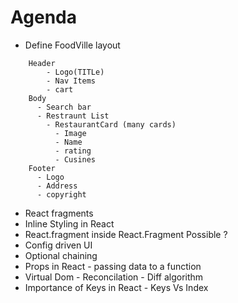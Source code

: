 # Agenda

- Define FoodVille layout

```
    Header
        - Logo(TITLe)
        - Nav Items
        - cart
    Body
      - Search bar
      - Restraunt List
        - RestaurantCard (many cards)
          - Image
          - Name
          - rating
          - Cusines
    Footer
      - Logo
      - Address
      - copyright
```

- React fragments
- Inline Styling in React
- React.fragment inside React.Fragment Possible ?
- Config driven UI
- Optional chaining
- Props in React - passing data to a function
- Virtual Dom - Reconcilation - Diff algorithm
- Importance of Keys in React - Keys Vs Index
